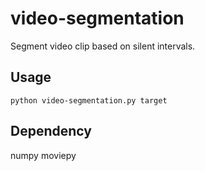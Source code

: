 # video-segmentation
Segment video clip based on silent intervals.
## Usage
`python video-segmentation.py target`
## Dependency
numpy
moviepy